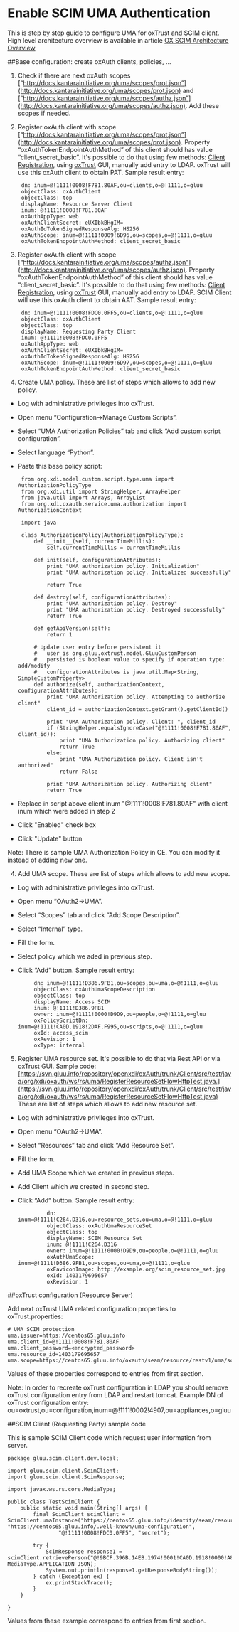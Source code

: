 Enable SCIM UMA Authentication
============

This is step by step guide to configure UMA for oxTrust and SCIM client. High level architecture overview is available in article [OX SCIM Architecture Overview](http://ox.gluu.org/doku.php?id=oxtrust:scim:uma_authentication#ox_scim_architecture_overview)

##Base configuration: create oxAuth clients, policies, ...

1. Check if there are next oxAuth scopes [“http://docs.kantarainitiative.org/uma/scopes/prot.json”](http://docs.kantarainitiative.org/uma/scopes/prot.json) and [“http://docs.kantarainitiative.org/uma/scopes/authz.json”](http://docs.kantarainitiative.org/uma/scopes/authz.json). Add these scopes if needed.

2. Register oxAuth client with scope [“http://docs.kantarainitiative.org/uma/scopes/prot.json”](http://docs.kantarainitiative.org/uma/scopes/prot.json). Property “oxAuthTokenEndpointAuthMethod” of this client should has value “client_secret_basic”. It's possible to do that using few methods: [Client Registration](http://ox.gluu.org/doku.php?id=oxauth:clientregistration), using [oxTrust](http://ox.gluu.org/doku.php?id=oxtrust:home) GUI, manually add entry to LDAP. oxTrust will use this oxAuth client to obtain PAT. Sample result entry:

        dn: inum=@!1111!0008!F781.80AF,ou=clients,o=@!1111,o=gluu
        objectClass: oxAuthClient
        objectClass: top
        displayName: Resource Server Client
        inum: @!1111!0008!F781.80AF
        oxAuthAppType: web
        oxAuthClientSecret: eUXIbkBHgIM=
        oxAuthIdTokenSignedResponseAlg: HS256
        oxAuthScope: inum=@!1111!0009!6D96,ou=scopes,o=@!1111,o=gluu
        oxAuthTokenEndpointAuthMethod: client_secret_basic

3. Register oxAuth client with scope [“http://docs.kantarainitiative.org/uma/scopes/authz.json”](http://docs.kantarainitiative.org/uma/scopes/authz.json). Property “oxAuthTokenEndpointAuthMethod” of this client should has value “client_secret_basic”. It's possible to do that using few methods: [Client Registration](http://ox.gluu.org/doku.php?id=oxauth:clientregistration), using [oxTrust](http://ox.gluu.org/doku.php?id=oxtrust:home) GUI, manually add entry to LDAP. SCIM Client will use this oxAuth client to obtain AAT. Sample result entry:

        dn: inum=@!1111!0008!FDC0.0FF5,ou=clients,o=@!1111,o=gluu
        objectClass: oxAuthClient
        objectClass: top
        displayName: Requesting Party Client
        inum: @!1111!0008!FDC0.0FF5
        oxAuthAppType: web
        oxAuthClientSecret: eUXIbkBHgIM=
        oxAuthIdTokenSignedResponseAlg: HS256
        oxAuthScope: inum=@!1111!0009!6D97,ou=scopes,o=@!1111,o=gluu
        oxAuthTokenEndpointAuthMethod: client_secret_basic

3. Create UMA policy. These are list of steps which allows to add new policy.
 * Log with administrative privileges into oxTrust.
 * Open menu “Configuration→Manage Custom Scripts”.
 * Select “UMA Authorization Policies” tab and click “Add custom script configuration”.
 * Select language “Python”.
 * Paste this base policy script:


        from org.xdi.model.custom.script.type.uma import AuthorizationPolicyType
        from org.xdi.util import StringHelper, ArrayHelper
        from java.util import Arrays, ArrayList
        from org.xdi.oxauth.service.uma.authorization import AuthorizationContext

        import java

        class AuthorizationPolicy(AuthorizationPolicyType):
            def __init__(self, currentTimeMillis):
                self.currentTimeMillis = currentTimeMillis

            def init(self, configurationAttributes):
                print "UMA authorization policy. Initialization"
                print "UMA authorization policy. Initialized successfully"

                return True   

            def destroy(self, configurationAttributes):
                print "UMA authorization policy. Destroy"
                print "UMA authorization policy. Destroyed successfully"
                return True   

            def getApiVersion(self):
                return 1

            # Update user entry before persistent it
            #   user is org.gluu.oxtrust.model.GluuCustomPerson
            #   persisted is boolean value to specify if operation type: add/modify
            #   configurationAttributes is java.util.Map<String, SimpleCustomProperty>
            def authorize(self, authorizationContext, configurationAttributes):
                print "UMA Authorization policy. Attempting to authorize client"
                client_id = authorizationContext.getGrant().getClientId()

                print "UMA Authorization policy. Client: ", client_id
                if (StringHelper.equalsIgnoreCase("@!1111!0008!F781.80AF", client_id)):
                    print "UMA Authorization policy. Authorizing client"
                    return True
                else:
                    print "UMA Authorization policy. Client isn't authorized"
                    return False

                print "UMA Authorization policy. Authorizing client"
                return True
 * Replace in script above client inum "@!1111!0008!F781.80AF" with client inum which were added in step 2
 * Click "Enabled" check box
 * Click "Update" button

Note: There is sample UMA Authorization Policy in CE. You can modify it instead of adding new one.

4. Add UMA scope. These are list of steps which allows to add new scope.
 * Log with administrative privileges into oxTrust.
 * Open menu “OAuth2→UMA”.
 * Select “Scopes” tab and click “Add Scope Description”.
 * Select “Internal” type.
 * Fill the form.
 * Select policy which we aded in previous step.
 * Click “Add” button. Sample result entry:

            dn: inum=@!1111!D386.9FB1,ou=scopes,ou=uma,o=@!1111,o=gluu
            objectClass: oxAuthUmaScopeDescription
            objectClass: top
            displayName: Access SCIM
            inum: @!1111!D386.9FB1
            owner: inum=@!1111!0000!D9D9,ou=people,o=@!1111,o=gluu
            oxPolicyScriptDn: inum=@!1111!CA0D.1918!2DAF.F995,ou=scripts,o=@!1111,o=gluu
            oxId: access_scim
            oxRevision: 1
            oxType: internal

5. Register UMA resource set. It's possible to do that via Rest API or via oxTrust GUI. Sample code: [https://svn.gluu.info/repository/openxdi/oxAuth/trunk/Client/src/test/java/org/xdi/oxauth/ws/rs/uma/RegisterResourceSetFlowHttpTest.java.](https://svn.gluu.info/repository/openxdi/oxAuth/trunk/Client/src/test/java/org/xdi/oxauth/ws/rs/uma/RegisterResourceSetFlowHttpTest.java) These are list of steps which allows to add new resource set.
 * Log with administrative privileges into oxTrust.
 * Open menu “OAuth2→UMA”.
 * Select “Resources” tab and click “Add Resource Set”.
 * Fill the form.
 * Add UMA Scope which we created in previous steps.
 * Add Client which we created in second step.
 * Click “Add” button. Sample result entry:

                dn: inum=@!1111!C264.D316,ou=resource_sets,ou=uma,o=@!1111,o=gluu
                objectClass: oxAuthUmaResourceSet
                objectClass: top
                displayName: SCIM Resource Set
                inum: @!1111!C264.D316
                owner: inum=@!1111!0000!D9D9,ou=people,o=@!1111,o=gluu
                oxAuthUmaScope: inum=@!1111!D386.9FB1,ou=scopes,ou=uma,o=@!1111,o=gluu
                oxFaviconImage: http://example.org/scim_resource_set.jpg
                oxId: 1403179695657
                oxRevision: 1

##oxTrust configuration (Resource Server)

Add next oxTrust UMA related configuration properties to oxTrust.properties:

    # UMA SCIM protection
    uma.issuer=https://centos65.gluu.info
    uma.client_id=@!1111!0008!F781.80AF
    uma.client_password=<encrypted_password>
    uma.resource_id=1403179695657
    uma.scope=https://centos65.gluu.info/oxauth/seam/resource/restv1/uma/scopes/access_scim

Values of these properties correspond to entries from first section.

Note: In order to recreate oxTrust configuration in LDAP you should remove oxTrust configuration entry from LDAP and restart tomcat.
Example DN of oxTrust configuration entry: ou=oxtrust,ou=configuration,inum=@!1111!0002!4907,ou=appliances,o=gluu

##SCIM Client (Requesting Party) sample code

This is sample SCIM Client code which request user information from server.

    package gluu.scim.client.dev.local;
    
    import gluu.scim.client.ScimClient;
    import gluu.scim.client.ScimResponse;

    import javax.ws.rs.core.MediaType;
    
    public class TestScimClient {
	    public static void main(String[] args) {
		    final ScimClient scimClient = ScimClient.umaInstance("https://centos65.gluu.info/identity/seam/resource/restv1", "https://centos65.gluu.info/.well-known/uma-configuration",
				    "@!1111!0008!FDC0.0FF5", "secret");

		    try {
			    ScimResponse response1 = scimClient.retrievePerson("@!9BCF.396B.14EB.1974!0001!CA0D.1918!0000!A8F2.DE1E.D7FB", MediaType.APPLICATION_JSON);
			    System.out.println(response1.getResponseBodyString());
		    } catch (Exception ex) {
			    ex.printStackTrace();
		    }
	    }
    
    }

Values from these example correspond to entries from first section.
